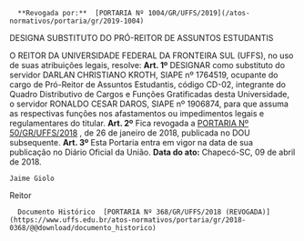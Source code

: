       **Revogada por:**  [PORTARIA Nº 1004/GR/UFFS/2019](/atos-normativos/portaria/gr/2019-1004) 

   DESIGNA SUBSTITUTO DO PRÓ-REITOR DE ASSUNTOS ESTUDANTIS  

 O REITOR DA UNIVERSIDADE FEDERAL DA FRONTEIRA SUL (UFFS), no uso de suas atribuições legais, resolve:   **Art. 1º** DESIGNAR como substituto do servidor DARLAN CHRISTIANO KROTH, SIAPE nº 1764519, ocupante do cargo de Pró-Reitor de Assuntos Estudantis, código CD-02, integrante do Quadro Distributivo de Cargos e Funções Gratificadas desta Universidade, o servidor RONALDO CESAR DAROS, SIAPE nº 1906874, para que assuma as respectivas funções nos afastamentos ou impedimentos legais e regulamentares do titular.   **Art. 2º** Fica revogada a [PORTARIA Nº 50/GR/UFFS/2018](https://www.uffs.edu.br/atos-normativos/portaria/gr/2018-0050)  , de 26 de janeiro de 2018, publicada no DOU subsequente.   **Art. 3º** Esta Portaria entra em vigor na data de sua publicação no Diário Oficial da União.      **Data do ato:** Chapecó-SC, 09 de abril de 2018.   
 

    Jaime Giolo   
 Reitor 

      Documento Histórico  [PORTARIA Nº 368/GR/UFFS/2018 (REVOGADA)](https://www.uffs.edu.br/atos-normativos/portaria/gr/2018-0368/@@download/documento_historico)     
      